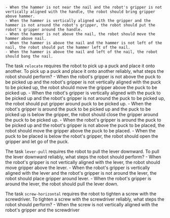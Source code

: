 
    - When the hammer is not near the nail and the robot's gripper is not vertically aligned with the handle, the robot should bring gripper above hammer.
    - When the hammer is vertically aligned with the gripper and the hammer is not around the robot's gripper, the robot should put the robot's gripper around the handle.
    - When the hammer is not above the nail, the robot should move the hammer above nail.
    - When the hammer is above the nail and the hammer is not left of the nail, the robot should put the hammer left of the nail.
    - When the hammer is above the nail and left of the nail, the robot should bang the nail.

The task `relocate` requires the robot to pick up a puck and place it onto another.
To pick up a puck and place it onto another reliably, what steps the robot should perform?
    - When the robot's gripper is not above the puck to be picked up and the robot's gripper is not vertically aligned with the puck to be picked up, the robot should move the gripper above the puck to be picked up.
    - When the robot's gripper is vertically aligned with the puck to be picked up and the robot's gripper is not around the puck to be picked up, the robot should put gripper around puck to be picked up.
    - When the robot's gripper is around the puck to be picked up and the puck to be picked up is below the gripper, the robot should close the gripper around the puck to be picked up.
    - When the robot's gripper is around the puck to be picked up and the robot's gripper is not above the puck to be placed, the robot should move the gripper above the puck to be placed.
    - When the puck to be placed is below the robot's gripper, the robot should open the gripper and let go of the puck.

The task `lever-pull` requires the robot to pull the lever downward.
To pull the lever downward reliably, what steps the robot should perform?
    - When the robot's gripper is not vertically aligned with the lever, the robot should move gripper above the lever.
    - When the robot's gripper is vertically aligned with the lever and the robot's gripper is not around the lever, the robot should place gripper around lever.
    - When the robot's gripper is around the lever, the robot should pull the lever down.

The task `screw-horizontal` requires the robot to tighten a screw with the screwdriver.
To tighten a screw with the screwdriver reliably, what steps the robot should perform?
    - When the screw is not vertically aligned with the robot's gripper and the screwdriver